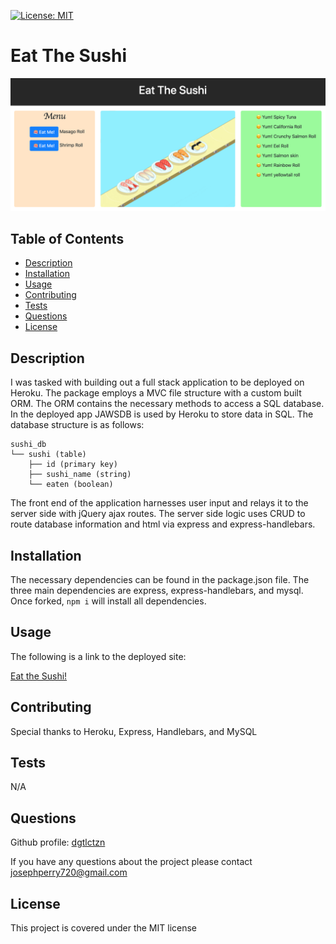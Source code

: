 [![License: MIT](https://img.shields.io/badge/License-MIT-yellow.svg)](https://opensource.org/licenses/MIT)
  # Eat The Sushi

  ![sushi website](./public/assets/img/eat-the-sushi.png)

  ## Table of Contents
  * [Description](#description)
  * [Installation](#installation)
  * [Usage](#usage)
  * [Contributing](#contributing)
  * [Tests](#tests)
  * [Questions](#questions)
  * [License](#license)

  ## Description
  I was tasked with building out a full stack application to be deployed on Heroku. The package employs a MVC file structure with a custom built ORM. The ORM contains the necessary methods to access a SQL database. In the deployed app JAWSDB is used by Heroku to store data in SQL. The database structure is as follows: 
```
sushi_db
└── sushi (table)
    ├── id (primary key)
    ├── sushi_name (string)
    └── eaten (boolean) 
```
  The front end of the application harnesses user input and relays it to the server side with jQuery ajax routes. The server side logic uses CRUD to route database information and html via express and express-handlebars. 
  ## Installation
  The necessary dependencies can be found in the package.json file. The three main dependencies are express, express-handlebars, and mysql. Once forked, ```npm i``` will install all dependencies.
  ## Usage
  The following is a link to the deployed site:
  
  [Eat the Sushi!](https://eat-the-sushi.herokuapp.com/)
  ## Contributing
  Special thanks to Heroku, Express, Handlebars, and MySQL
  ## Tests
  N/A
  ## Questions
  Github profile: [dgtlctzn](https://github.com/dgtlctzn)
  
  If you have any questions about the project please contact josephperry720@gmail.com
  ## License
  This project is covered under the MIT license
